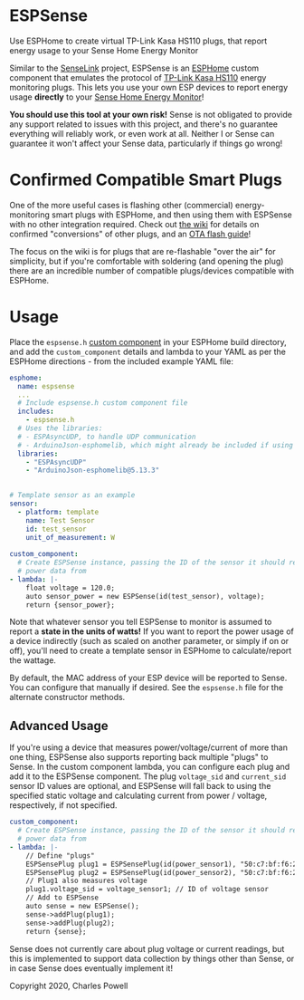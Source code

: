 # ESPSense
Use ESPHome to create virtual TP-Link Kasa HS110 plugs, that report energy usage to your Sense Home Energy Monitor

Similar to the [SenseLink](https://github.com/cbpowell/SenseLink) project, ESPSense is an [ESPHome](https://esphome.io) custom component that emulates the protocol of [TP-Link Kasa HS110](https://www.tp-link.com/us/home-networking/smart-plug/hs110/) energy monitoring plugs. This lets you use your own ESP devices to report energy usage **directly** to your [Sense Home Energy Monitor](https://sense.com/)!

**You should use this tool at your own risk!** Sense is not obligated to provide any support related to issues with this project, and there's no guarantee everything will reliably work, or even work at all. Neither I or Sense can guarantee it won't affect your Sense data, particularly if things go wrong!

# Confirmed Compatible Smart Plugs
One of the more useful cases is flashing other (commercial) energy-monitoring smart plugs with ESPHome, and then using them with ESPSense with no other integration required. Check out [the wiki](https://github.com/cbpowell/ESPSense/wiki) for details on confirmed "conversions" of other plugs, and an [OTA flash guide](https://github.com/cbpowell/ESPSense/wiki/Flashing-ESPHome-via-OTA)!

The focus on the wiki is for plugs that are re-flashable "over the air" for simplicity, but if you're comfortable with soldering (and opening the plug) there are  an incredible number of compatible plugs/devices compatible with ESPHome.

# Usage
Place the `espsense.h` [custom component](https://esphome.io/custom/custom_component.html) in your ESPHome build directory, and add the `custom_component` details and lambda to your YAML as per the ESPHome directions - from the included example YAML file:

```yaml
esphome:
  name: espsense
  ...
  # Include espsense.h custom component file
  includes:
    - espsense.h
  # Uses the libraries:
  # - ESPAsyncUDP, to handle UDP communication
  # - ArduinoJson-esphomelib, which might already be included if using the ESPHome webserver
  libraries:
    - "ESPAsyncUDP"
    - "ArduinoJson-esphomelib@5.13.3"
    

# Template sensor as an example
sensor:
  - platform: template
    name: Test Sensor
    id: test_sensor
    unit_of_measurement: W
  
custom_component:
  # Create ESPSense instance, passing the ID of the sensor it should retrieve
  # power data from
- lambda: |-
    float voltage = 120.0;
    auto sensor_power = new ESPSense(id(test_sensor), voltage);
    return {sensor_power};
```

Note that whatever sensor you tell ESPSense to monitor is assumed to report a **state in the units of watts!** If you want to report the power usage of a device indirectly (such as scaled on another parameter, or simply if on or off), you'll need to create a template sensor in ESPHome to calculate/report the wattage.

By default, the MAC address of your ESP device will be reported to Sense. You can configure that manually if desired. See the `espsense.h` file for the alternate constructor methods.

## Advanced Usage
If you're using a device that measures power/voltage/current of more than one thing, ESPSense also supports reporting back multiple "plugs" to Sense. In the custom component lambda, you can configure each plug and add it to the ESPSense component. The plug `voltage_sid` and `current_sid` sensor ID values are optional, and ESPSense will fall back to using the specified static voltage and calculating current from power / voltage, respectively, if not specified.
```yaml
custom_component:
  # Create ESPSense instance, passing the ID of the sensor it should retrieve
  # power data from
- lambda: |-
    // Define "plugs"
    ESPSensePlug plug1 = ESPSensePlug(id(power_sensor1), "50:c7:bf:f6:2b:01", "plug1", 120.0);
    ESPSensePlug plug2 = ESPSensePlug(id(power_sensor2), "50:c7:bf:f6:2b:02", "plug2", 120.0);
    // Plug1 also measures voltage
    plug1.voltage_sid = voltage_sensor1; // ID of voltage sensor
    // Add to ESPSense
    auto sense = new ESPSense();
    sense->addPlug(plug1);
    sense->addPlug(plug2);
    return {sense};
```
Sense does not currently care about plug voltage or current readings, but this is implemented to support data collection by things other than Sense, or in case Sense does eventually implement it!


Copyright 2020, Charles Powell
